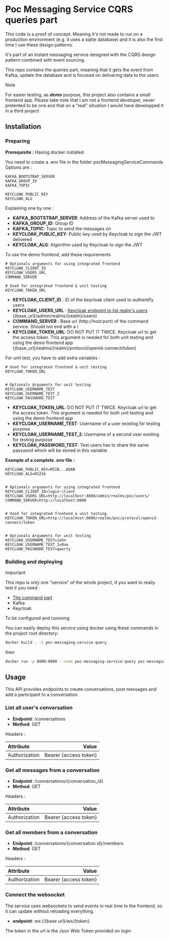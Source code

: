 # Poc Messaging Service CQRS queries part
This code is a proof of concept. 
Meaning it's not made to run on a production environment (e.g. it uses a sqlite database) 
and it is also the first time I use these design patterns.

It's part of an instant messaging service designed with the CQRS design pattern combined with event sourcing.

This repo contains the queries part, meaning that it gets the event from Kafka, update the database and is focused on 
delivering data to the users

> [!NOTE]
> For easier testing, as ***demo*** purpose, this project also contains a small frontend app. 
> Please take note that I am not a frontend developer, never pretented to be one and that on a "real" situation I would have developped it in a third project


## Installation
### Preparing
**Prerequisite :** Having docker installed

You need to create a .env file in the folder pocMessagingServiceCommands
Options are :
```
KAFKA_BOOTSTRAP_SERVER
KAFKA_GROUP_ID
KAFKA_TOPIC

KEYCLOAK_PUBLIC_KEY
KEYCLOAK_ALG
```
Explaining one by one :
- **KAFKA_BOOTSTRAP_SERVER**: Address of the Kafka server used to 
- **KAFKA_GROUP_ID**: Group ID 
- **KAFKA_TOPIC**: Topic to send the messages on
- **KEYCLOAK_PUBLIC_KEY**: Public key used by Keycloak to sign the JWT delivered
- **KEYCLOAK_ALG**: Algorithm used by Keycloak to sign the JWT

To use the demo frontend, add these requirements
```
# Optionals arguments for using integrated frontend
KEYCLOAK_CLIENT_ID
KEYCLOAK_USERS_URL
COMMAND_SERVER

# Used for integrated frontend & unit testing
KEYCLOAK_TOKEN_URL
```
- **KEYCLOAK_CLIENT_ID** : ID of the keycloak client used to authentify users
- **KEYCLOAK_USERS_URL** : [Keycloak endpoint to list realm's users](https://www.keycloak.org/docs-api/22.0.1/rest-api/#_users) ({base_url}/admin/realms/{realm}/users)
- **COMMAND_SERVER** : Base url (http://host:port) of the command service. Should not end with a /
- **KEYCLOAK_TOKEN_URL**: DO NOT PUT IT TWICE. Keycloak url to get the access token. 
This argument is needed for both unit testing and using the demo frontend app ({base_url}/realms/{realm}/protocol/openid-connect/token)

For unit test, you have to add extra variables :
```
# Used for integrated frontend & unit testing
KEYCLOAK_TOKEN_URL


# Optionals Arguments for unit testing
KEYCLOAK_USERNAME_TEST
KEYCLOAK_USERNAME_TEST_2
KEYCLOAK_PASSWORD_TEST
```
- **KEYCLOAK_TOKEN_URL**: DO NOT PUT IT TWICE. Keycloak url to get the access token. This argument is needed for both unit testing and using the demo frontend app
- **KEYCLOAK_USERNAME_TEST**: Username of a user existing for testing purpose
- **KEYCLOAK_USERNAME_TEST_2**: Username of a second user existing for testing purpose
- **KEYCLOAK_PASSWORD_TEST**: Test users has to share the same password which will be stored in this variable



**Example of a complete .env file :**
```
KEYCLOAK_PUBLIC_KEY=MIIB...AQAB
KEYCLOAK_ALG=RS256


# Optionals arguments for using integrated frontend
KEYCLOAK_CLIENT_ID=login-client
KEYCLOAK_USERS_URL=http://localhost:8080/admin/realms/poc/users/
COMMAND_SERVER=http://localhost:8000


# Used for integrated frontend & unit testing
KEYCLOAK_TOKEN_URL=http://localhost:8080/realms/poc/protocol/openid-connect/token


# Optionals Arguments for unit testing
KEYCLOAK_USERNAME_TEST=John
KEYCLOAK_USERNAME_TEST_2=Doe
KEYCLOAK_PASSWORD_TEST=qwerty
```


### Building and deploying

> [!IMPORTANT]
> This repo is only one "service" of the whole project, if you want to really test it you need :
> - [The command part](https://github.com/BastienLBCH/poc-messaging-service-commands) 
> - Kafka
> - Keycloak
> 
> To be configured and runnning

You can easily deploy this service using docker using these commands in the project root directory:
```bash
docker build . -t poc-messaging-service-query
```
then
```bash 
docker run -p 8000:8000 --name poc-messaging-service-query poc-messaging-service-query 
```


## Usage
This API provides endpoints to create conversations, post messages and add a participant to a conversation.


### List all user's conversation
- **Endpoint**: /conversations
- **Method**: GET

Headers :

| Attribute       |                  Value |
|:----------------|-----------------------:|
| Authorization   |  Bearer {access token} |



### Get all messages from a conversation
- **Endpoint**: /conversations/{conversation_id}
- **Method**: GET

Headers :

| Attribute       |                  Value |
|:----------------|-----------------------:|
| Authorization   |  Bearer {access token} |




### Get all members from a conversation
- **Endpoint**: /conversations/{conversation id}/members
- **Method**: GET

Headers :

| Attribute       |                  Value |
|:----------------|-----------------------:|
| Authorization   |  Bearer {access token} |


### Connect the websocket
The service uses websockets to send events in real time to the frontend, so it can update without reloading everything.

- **endpoint**: ws://{base url}/ws/{token}

The token in the url is the Json Web Token provided on login






